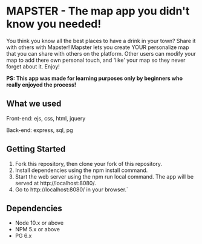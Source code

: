 MAPSTER - The map app you didn't know you needed! 
=========

You think you know all the best places to have a drink in your town? Share it with others with Mapster!
Mapster lets you create YOUR personalize map that you can share with others on the platform. Other users can modify 
your map to add there own personal touch, and 'like' your map so they never forget about it. Enjoy!

**PS: This app was made for learning purposes only by beginners who really enjoyed the process!**

## What we used

Front-end: ejs, css, html, jquery

Back-end: express, sql, pg

## Getting Started

1. Fork this repository, then clone your fork of this repository.
2. Install dependencies using the npm install command.
3. Start the web server using the npm run local command. The app will be served at http://localhost:8080/.
4. Go to http://localhost:8080/ in your browser.`

## Dependencies

- Node 10.x or above
- NPM 5.x or above
- PG 6.x
